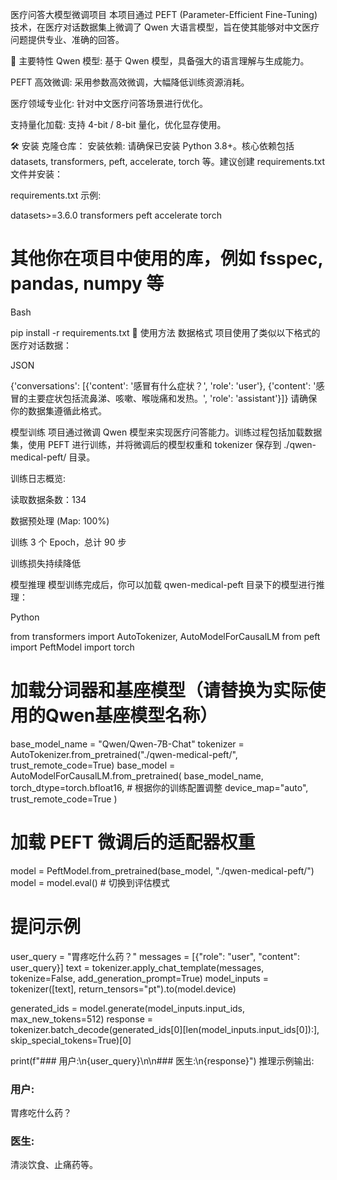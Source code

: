 医疗问答大模型微调项目
本项目通过 PEFT (Parameter-Efficient Fine-Tuning) 技术，在医疗对话数据集上微调了 Qwen 大语言模型，旨在使其能够对中文医疗问题提供专业、准确的回答。

🚀 主要特性
Qwen 模型: 基于 Qwen 模型，具备强大的语言理解与生成能力。

PEFT 高效微调: 采用参数高效微调，大幅降低训练资源消耗。

医疗领域专业化: 针对中文医疗问答场景进行优化。

支持量化加载: 支持 4-bit / 8-bit 量化，优化显存使用。

🛠️ 安装
克隆仓库：
安装依赖:
请确保已安装 Python 3.8+。核心依赖包括 datasets, transformers, peft, accelerate, torch 等。建议创建 requirements.txt 文件并安装：

requirements.txt 示例:

datasets>=3.6.0
transformers
peft
accelerate
torch
# 其他你在项目中使用的库，例如 fsspec, pandas, numpy 等
Bash

pip install -r requirements.txt
🚀 使用方法
数据格式
项目使用了类似以下格式的医疗对话数据：

JSON

{'conversations': [{'content': '感冒有什么症状？', 'role': 'user'}, {'content': '感冒的主要症状包括流鼻涕、咳嗽、喉咙痛和发热。', 'role': 'assistant'}]}
请确保你的数据集遵循此格式。

模型训练
项目通过微调 Qwen 模型来实现医疗问答能力。训练过程包括加载数据集，使用 PEFT 进行训练，并将微调后的模型权重和 tokenizer 保存到 ./qwen-medical-peft/ 目录。

训练日志概览:

读取数据条数：134

数据预处理 (Map: 100%)

训练 3 个 Epoch，总计 90 步

训练损失持续降低

模型推理
模型训练完成后，你可以加载 qwen-medical-peft 目录下的模型进行推理：

Python

from transformers import AutoTokenizer, AutoModelForCausalLM
from peft import PeftModel
import torch

# 加载分词器和基座模型（请替换为实际使用的Qwen基座模型名称）
base_model_name = "Qwen/Qwen-7B-Chat"
tokenizer = AutoTokenizer.from_pretrained("./qwen-medical-peft/", trust_remote_code=True)
base_model = AutoModelForCausalLM.from_pretrained(
    base_model_name,
    torch_dtype=torch.bfloat16, # 根据你的训练配置调整
    device_map="auto",
    trust_remote_code=True
)

# 加载 PEFT 微调后的适配器权重
model = PeftModel.from_pretrained(base_model, "./qwen-medical-peft/")
model = model.eval() # 切换到评估模式

# 提问示例
user_query = "胃疼吃什么药？"
messages = [{"role": "user", "content": user_query}]
text = tokenizer.apply_chat_template(messages, tokenize=False, add_generation_prompt=True)
model_inputs = tokenizer([text], return_tensors="pt").to(model.device)

generated_ids = model.generate(model_inputs.input_ids, max_new_tokens=512)
response = tokenizer.batch_decode(generated_ids[0][len(model_inputs.input_ids[0]):], skip_special_tokens=True)[0]

print(f"### 用户:\n{user_query}\n\n### 医生:\n{response}")
推理示例输出:

### 用户:
胃疼吃什么药？

### 医生:
清淡饮食、止痛药等。
